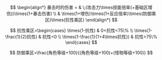 $$
\begin{align*}
暴击时的伤害 = & \;(攻击力\times技能倍率(+基础区增伤))\times(1+暴击伤害) \\
& \times(1+增伤)\times(1+反应倍率)\times(防御乘区)\times(抗性乘区)
\end{align*}
$$

$$
抗性乘区=\begin{cases}
\times(1-抗性) & 0<抗性<75\% \\
\times(1-\frac{1}{2}抗性) & 抗性<0 \\
\times(1-\frac{1}{1+4\times抗性}) & 抗性>75\%
\end{cases}
$$

$$
防御乘区=\frac{角色等级+100}{(角色等级+100)+(怪物等级+100)}
$$

